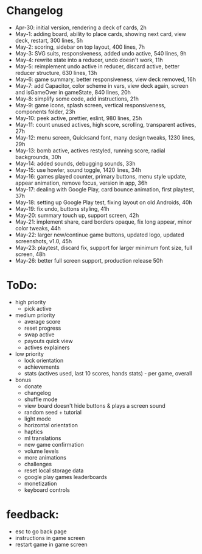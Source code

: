 # Changelog

- Apr-30: initial version, rendering a deck of cards, 2h
- May-1: adding board, ability to place cards, showing next card, view deck, restart, 300 lines, 5h
- May-2: scoring, sidebar on top layout, 400 lines, 7h
- May-3: SVG suits, responsiveness, added undo active, 540 lines, 9h
- May-4: rewrite state into a reducer, undo doesn't work, 11h
- May-5: reimplement undo active in reducer, discard active, better reducer structure, 630 lines, 13h
- May-6: game summary, better responsiveness, view deck removed, 16h
- May-7: add Capacitor, color scheme in vars, view deck again, screen and isGameOver in gameState, 840 lines, 20h
- May-8: simplify some code, add instructions, 21h
- May-9: game icons, splash screen, vertical responsiveness, components folder, 23h
- May-10: peek active, prettier, eslint, 980 lines, 25h
- May-11: count unused actives, high score, scrolling, transparent actives, 27h
- May-12: menu screen, Quicksand font, many design tweaks, 1230 lines, 29h
- May-13: bomb active, actives restyled, running score, radial backgrounds, 30h
- May-14: added sounds, debugging sounds, 33h
- May-15: use howler, sound toggle, 1420 lines, 34h
- May-16: games played counter, primary buttons, menu style update, appear animation, remove focus, version in app, 36h
- May-17: dealing with Google Play, card bounce animation, first playtest, 37h
- May-18: setting up Google Play test, fixing layout on old Androids, 40h
- May-19: fix undo, buttons styling, 41h
- May-20: summary touch up, support screen, 42h
- May-21: implement share, card borders opaque, fix long appear, minor color tweaks, 44h
- May-22: larger new/continue game buttons, updated logo, updated screenshots, v1.0, 45h
- May-23: playtest, discard fix, support for larger minimum font size, full screen, 48h
- May-26: better full screen support, production release 50h

# ToDo:

- high priority
  - pick active
- medium priority
  - average score
  - reset progress
  - swap active
  - payouts quick view
  - actives explainers
- low priority
  - lock orientation
  - achievements
  - stats (actives used, last 10 scores, hands stats) - per game, overall
- bonus
  - donate
  - changelog
  - shuffle mode
  - view board doesn't hide buttons & plays a screen sound
  - random seed + tutorial
  - light mode
  - horizontal orientation
  - haptics
  - ml translations
  - new game confirmation
  - volume levels
  - more animations
  - challenges
  - reset local storage data
  - google play games leaderboards
  - monetization
  - keyboard controls

# feedback:

- esc to go back page
- instructions in game screen
- restart game in game screen
